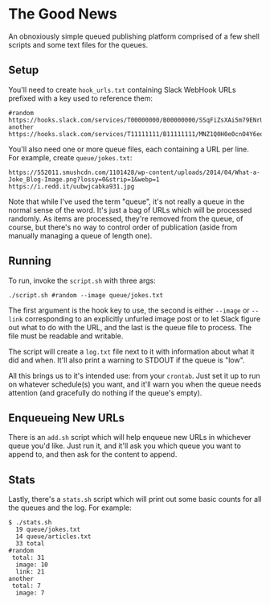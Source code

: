 # The Good News

An obnoxiously simple queued publishing platform comprised of a few shell
scripts and some text files for the queues.

## Setup

You'll need to create `hook_urls.txt` containing Slack WebHook URLs prefixed
with a key used to reference them:

    #random https://hooks.slack.com/services/T00000000/B00000000/SSqFiZsXAi5m79ENrUBg
    another https://hooks.slack.com/services/T11111111/B11111111/MNZ1Q0H0e0cnO4Y6eqeP

You'll also need one or more queue files, each containing a URL per line. For
example, create `queue/jokes.txt`:

    https://552011.smushcdn.com/1101428/wp-content/uploads/2014/04/What-a-Joke_Blog-Image.png?lossy=0&strip=1&webp=1
    https://i.redd.it/uubwjcabka931.jpg

Note that while I've used the term "queue", it's not really a queue in the
normal sense of the word. It's just a bag of URLs which will be processed
randomly. As items are processed, they're removed from the queue, of course, but
there's no way to control order of publication (aside from manually managing a
queue of length one).

## Running

To run, invoke the `script.sh` with three args:

    ./script.sh #random --image queue/jokes.txt

The first argument is the hook key to use, the second is either `--image` or
`--link` corresponding to an explicitly unfurled image post or to let Slack
figure out what to do with the URL, and the last is the queue file to process.
The file must be readable and writable.

The script will create a `log.txt` file next to it with information about what
it did and when. It'll also print a warning to STDOUT if the queue is "low".

All this brings us to it's intended use: from your `crontab`. Just set it up
to run on whatever schedule(s) you want, and it'll warn you when the queue
needs attention (and gracefully do nothing if the queue's empty).

## Enqueueing New URLs

There is an `add.sh` script which will help enqueue new URLs in whichever queue
you'd like. Just run it, and it'll ask you which queue you want to append to,
and then ask for the content to append.

## Stats

Lastly, there's a `stats.sh` script which will print out some basic counts for
all the queues and the log. For example:

    $ ./stats.sh 
      19 queue/jokes.txt
      14 queue/articles.txt
      33 total
    #random
     total: 31
      image: 10
      link: 21
    another
     total: 7
      image: 7
